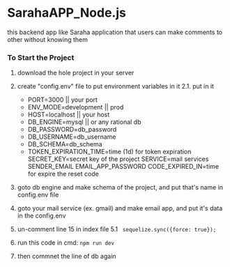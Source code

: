 # SarahaAPP_Node.js
this backend app like Saraha application that users can make comments to other without knowing them

### To Start the Project

1. download the hole project in your server
2. create "config.env" file to put environment variables in it
2.1. put in it 
    - PORT=3000 || your port
    - ENV_MODE=development || prod
    - HOST=localhost || your host
    - DB_ENGINE=mysql || or any rational db
    - DB_PASSWORD=db_password
    - DB_USERNAME=db_username
    - DB_SCHEMA=db_schema
    - TOKEN_EXPIRATION_TIME=time (1d) for token expiration
    SECRET_KEY=secret key of the project
    SERVICE=mail services
    SENDER_EMAIL
    EMAIL_APP_PASSWORD
    CODE_EXPIRED_IN=time for expire the reset code
3. goto db engine and make schema of the project, and put that's name in config.env file 
4. goto your mail service (ex. gmail) and make email app, and put it's data in the config.env

5. un-comment line 15 in index file
5.1 ``` sequelize.sync({force: true});```

6. run this code in cmd: ```npm run dev```

7. then commnet the line of db again




